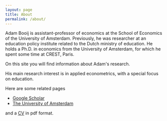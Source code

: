 ```yaml
---
layout: page
title: About
permalink: /about/
---
```


<p>Adam Booij is assistant-professor of economics at the School of Economics of the University of Amsterdam. Previously, he was researcher at an education policy institute related to the Dutch ministry of education. He holds a Ph.D. in economics from the University of Amsterdam, for which he spent some time at CREST, Paris.</p>

<p>On this site you will find information about Adam's research.</p> 

<p>His main research interest is in applied econometrics, with a special focus on education.</p>

<p>Here are some related pages

<ul>
<li><a href="https://scholar.google.com/citations?user=6bZ4vfAAAAAJ&hl=en">Google Scholar</a></li>
<li><a href="http://www.uva.nl/en/profile/b/o/a.s.booij/a.s.booij.html">The University of Amsterdam</a></li>
</ul>

and a <a target="_blank" href="https://dl.dropboxusercontent.com/u/549733/cv.pdf">CV</a> in pdf format.</p>

